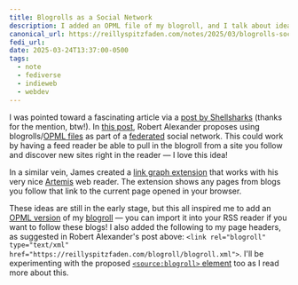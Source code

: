 ```yaml
---
title: Blogrolls as a Social Network
description: I added an OPML file of my blogroll, and I talk about ideas from around the IndieWeb about using blogrolls as social web infrastructure.
canonical_url: https://reillyspitzfaden.com/notes/2025/03/blogrolls-social-network/
fedi_url:
date: 2025-03-24T13:37:00-0500
tags:
  - note
  - fediverse
  - indieweb
  - webdev
---
```


I was pointed toward a fascinating article via a [post by Shellsharks](https://shellsharks.com/scrolls/scroll/2025-02-04) (thanks for the mention, btw!). In [this post](https://alexsci.com/blog/blogroll-network/), Robert Alexander proposes using blogrolls/[OPML files](https://en.wikipedia.org/wiki/OPML) as part of a [federated](https://en.wikipedia.org/wiki/Fediverse) social network. This could work by having a feed reader be able to pull in the blogroll from a site you follow and discover new sites right in the reader — I love this idea!

In a similar vein, James created a [link graph extension](https://jamesg.blog/2025/03/17/artemis-link-graph) that works with his very nice [Artemis](https://artemis.jamesg.blog/) web reader. The extension shows any pages from blogs you follow that link to the current page opened in your browser.

These ideas are still in the early stage, but this all inspired me to add an [OPML version](https://reillyspitzfaden.com/blogroll/blogroll.xml) of my [blogroll](https://reillyspitzfaden.com/blogroll) — you can import it into your RSS reader if you want to follow these blogs! I also added the following to my page headers, as suggested in Robert Alexander's post above: `<link rel="blogroll" type="text/xml" href="https://reillyspitzfaden.com/blogroll/blogroll.xml">`. I'll be experimenting with the proposed [`<source:blogroll>` element](https://source.scripting.com/#1710035563000) too as I read more about this.
